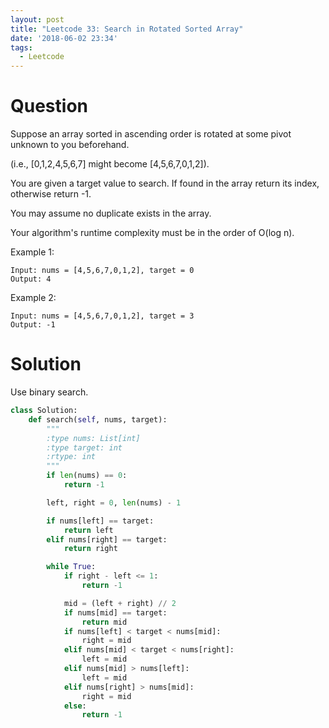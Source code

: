 ```yaml
---
layout: post
title: "Leetcode 33: Search in Rotated Sorted Array"
date: '2018-06-02 23:34'
tags:
  - Leetcode
---
```


# Question
Suppose an array sorted in ascending order is rotated at some pivot unknown to you beforehand.

(i.e., [0,1,2,4,5,6,7] might become [4,5,6,7,0,1,2]).

You are given a target value to search. If found in the array return its index, otherwise return -1.

You may assume no duplicate exists in the array.

Your algorithm's runtime complexity must be in the order of O(log n).

Example 1:
```
Input: nums = [4,5,6,7,0,1,2], target = 0
Output: 4
```

Example 2:
```
Input: nums = [4,5,6,7,0,1,2], target = 3
Output: -1
```

# Solution
Use binary search.

```python
class Solution:
    def search(self, nums, target):
        """
        :type nums: List[int]
        :type target: int
        :rtype: int
        """
        if len(nums) == 0:
            return -1

        left, right = 0, len(nums) - 1

        if nums[left] == target:
            return left
        elif nums[right] == target:
            return right

        while True:      
            if right - left <= 1:
                return -1

            mid = (left + right) // 2
            if nums[mid] == target:
                return mid
            if nums[left] < target < nums[mid]:
                right = mid
            elif nums[mid] < target < nums[right]:
                left = mid
            elif nums[mid] > nums[left]:
                left = mid
            elif nums[right] > nums[mid]:
                right = mid
            else:
                return -1
```
